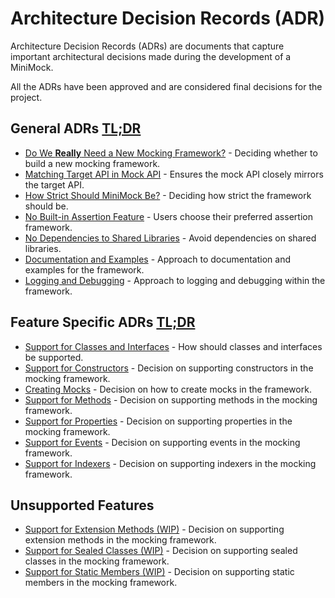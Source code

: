 ﻿# Architecture Decision Records (ADR)

Architecture Decision Records (ADRs) are documents that capture important architectural decisions made during the development of a MiniMock.

All the ADRs have been approved and are considered final decisions for the project.

## General ADRs [TL;DR](general/TLDR.md)

- [Do We __Really__ Need a New Mocking Framework?](general/DoWeNeedANewMockingFramework.md) - Deciding whether to build a new mocking framework.
- [Matching Target API in Mock API](general/MatchingTargetApi.md) - Ensures the mock API closely mirrors the target API.
- [How Strict Should MiniMock Be?](general/HowStrictShouldMiniMockBe.md) - Deciding how strict the framework should be.
- [No Built-in Assertion Feature](general/NoBuiltInAssertionFeature.md) - Users choose their preferred assertion framework.
- [No Dependencies to Shared Libraries](general/NoDependencies.md) - Avoid dependencies on shared libraries.
- [Documentation and Examples](general/DocumentationAndExamples.md) - Approach to documentation and examples for the framework.
- [Logging and Debugging](general/LoggingAndDebugging.md) - Approach to logging and debugging within the framework.

## Feature Specific ADRs [TL;DR](feature/TLDR.md)

- [Support for Classes and Interfaces](feature/SupportForClassesAndInterfaces.md) - How should classes and interfaces be supported.
- [Support for Constructors](feature/SupportForConstructors.md) - Decision on supporting constructors in the mocking framework.
- [Creating Mocks](feature/CreatingMocks.md) - Decision on how to create mocks in the framework.
- [Support for Methods](feature/SupportForMethods.md) - Decision on supporting methods in the mocking framework.
- [Support for Properties](feature/SupportForProperties.md) - Decision on supporting properties in the mocking framework.
- [Support for Events](feature/SupportForEvents.md) - Decision on supporting events in the mocking framework.
- [Support for Indexers](feature/SupportForIndexers.md) - Decision on supporting indexers in the mocking framework.

## Unsupported Features

- [Support for Extension Methods (WIP)](Unsupported/SupportForExtensionMethods.md) - Decision on supporting extension methods in the mocking framework.
- [Support for Sealed Classes (WIP)](Unsupported/SupportForSealedClasses.md) - Decision on supporting sealed classes in the mocking framework.
- [Support for Static Members (WIP)](Unsupported/SupportForStaticMembers.md) - Decision on supporting static members in the mocking framework.
